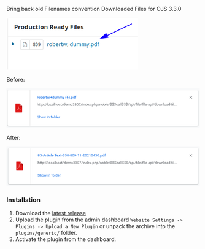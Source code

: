 Bring back old Filenames convention Downloaded Files for OJS 3.3.0

![content](/images/2021-07-22_14-58.png)

Before:

![content](/images/2021-07-22_14-58_1.png)


After:

![content](/images/2021-07-22_14-59.png)


### Installation
1. Download the [latest release](https://github.com/openjournalteam/ojtFileDownload/releases)
2. Upload the plugin from the admin dashboard `Website Settings -> Plugins -> Upload a New Plugin` or unpack the archive into the `plugins/generic/` folder.
3. Activate the plugin from the dashboard.